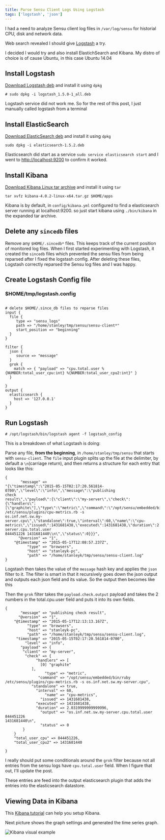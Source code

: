```yaml
---
title: Parse Sensu Client Logs Using Logstash
tags: ['logstash', 'json']
---
```


I had a need to analyze Sensu client log files in
``/var/log/sensu`` for historial CPU, disk and network data.

Web search revealed I should give [Logstash](https://www.elastic.co/products/logstash) a try.

I decided I would try and also install ElastichSearch and Kibana. My distro
of choice is of cause Ubuntu, in this case Ubuntu 14.04

## Install Logstash

[Download Logstash deb](https://www.elastic.co/downloads/logstash)
and install it using ``dpkg``

```
# sudo dpkg -i logstash_1.5.0-1_all.deb
```

Logstash service did not work me. So for the rest of this post, I just manually
called logstash from a terminal

## Install ElasticSearch

[Download ElasticSearch deb](https://www.elastic.co/downloads/elasticsearch)
and install it using ``dpkg``

```
sudo dpkg -i elasticsearch-1.5.2.deb
```

Elasticsearch did start as a service ``sudo service elasticsearch start``
and I went to [http://localhost:9200](http://localhost:9200) to confirm
it worked.

## Install Kibana

[Download Kibana Linux tar archive](https://www.elastic.co/downloads/kibana)
and install it using ``tar``

```
tar xvfz kibana-4.0.2-linux-x64.tar.gz $HOME/apps
```

Kibana is by default, in ``config/kibana.yml`` configured to find a
elasticsearch server running at localhost:9200. so just start kibana using
``./bin/kibana`` in the expanded tar archive.

## Delete any ``sincedb`` files

Remove any ``$HOME/.sincedb*`` files. This keeps track of the current position
of monitored log files. When I first started experimenting with Logstash, it
created the ``sincedb`` files which prevented the sensu files from being
reparsed after I fixed the logstash config. After deleting these files, Logstash
correctly reparsed the Sensu log files and I was happy.

## Create Logstash Config file

### $HOME/tmp/logstash.config
```

# delete $HOME/.since_db files to reparse files
input {
  file {
     type => "sensu_logs"
     path => "/home/stanley/tmp/sensu/sensu-client*"
     start_position => "beginning"
  }
}

filter {
  json {
     source => "message"
  }
  grok {
    match => { "payload" => "cpu.total.user %{NUMBER:total_user_cpu:int} %{NUMBER:total_user_cpu2:int}" }
  }

}
output {
  elasticsearch {
    host => '127.0.0.1'
  }
}

```

## Run Logstash

```
# /opt/logstash/bin/logstash agent -f logstash_config
```

This is a breakdown of what Logstash is doing:

Parse any file, **from the beginning**,  in ``/home/stanley/tmp/sensu`` that
starts with ``sensu-client``. The ``file`` input plugin splits up the file at
the delimiter, by default a ``\n``(carriage return), and then returns a
structure for each entry that looks like this:


```
{
       "message" =>
"{\"timestamp\":\"2015-05-15T02:17:20.561814-0700\",\"level\":\"info\",\"message\":\"publishing
check
result\",\"payload\":{\"client\":\"my-server\",\"check\":{\"handlers\":[\"graphite\"],\"type\":\"metric\",\"command\":\"/opt/sensu/embedded/bin/ruby
/etc/sensu/plugins/cpu-metrics.rb -s
os.inf.net.sw.my-server.cpu\",\"standalone\":true,\"interval\":60,\"name\":\"cpu-metrics\",\"issued\":1431681438,\"executed\":1431681438,\"duration\":2.0319999999999996,\"output\":\"os.inf.net.sw.my-server.cpu.total.user
844451226 1431681440\\n\",\"status\":0}}}",
      "@version" => "1",
    "@timestamp" => "2015-05-17T12:08:57.237Z",
          "type" => "browsers",
          "host" => "stanleyk-pc",
          "path" => "/home/stanleyk/tmp/sensu/sensu-client.log"
}

```

Logstash then takes the value of the ``message`` hash key and applies the
``json`` filter to it. The filter is smart in that it recursively goes down the
json output and outputs each json field and its value. So the output then
becomes like this

Then the ``grok`` filter takes the ``payload.check.output`` payload and takes
the 2 numbers in the total.cpu.user field and puts it into its own fields.

```
{
       "message" => "publishing check result",
      "@version" => "1",
    "@timestamp" => "2015-05-17T12:13:13.167Z",
          "type" => "browsers",
          "host" => "stanleyk-pc",
          "path" => "/home/stanleyk/tmp/sensu/sensu-client.log",
     "timestamp" => "2015-05-15T02:17:20.561814-0700",
         "level" => "info",
       "payload" => {
        "client" => "my-server",
         "check" => {
              "handlers" => [
                [0] "graphite"
            ],
                  "type" => "metric",
               "command" => "/opt/sensu/embedded/bin/ruby
/etc/sensu/plugins/cpu-metrics.rb -s os.inf.net.sw.my-server.cpu",
            "standalone" => true,
              "interval" => 60,
                  "name" => "cpu-metrics",
                "issued" => 1431681438,
              "executed" => 1431681438,
              "duration" => 2.0319999999999996,
                "output" => "os.inf.net.sw.my-server.cpu.total.user 844451226
1431681440\n",
                "status" => 0
        }
    }
    "total_user_cpu" => 844451226,
    "total_user_cpu2" => 1431681440

}

```

I really should put some conditionals around the ``grok`` filter because not all
entries from the sensu logs have ``cpu.total.user`` field. When I figure that
out, I'll update the post.



These entries are feed into the output elasticsearch plugin that adds the
entries into the elasticsearch datastore.


## Viewing Data in Kibana

This [Kibana
tutorial](https://www.timroes.de/2015/02/07/kibana-4-tutorial-part-1-introduction/)
can help you setup Kibana.

Next picture shows the graph settings and generated the time series graph.

![Kibana visual example](https://lh3.googleusercontent.com/-gqwHAurYojypadhDdUCPCjl7FBRPe1zRlFBkZ60GFg=s1000
"kibana_example_visual.png")

